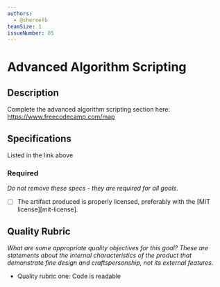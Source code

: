 ```yaml
---
authors:
  - @shereefb
teamSize: 1
issueNumber: 85
---
```


# Advanced Algorithm Scripting

## Description

Complete the advanced algorithm scripting section here:
https://www.freecodecamp.com/map
## Specifications

Listed in the link above
### Required

_Do not remove these specs - they are required for all goals_.
- [ ] The artifact produced is properly licensed, preferably with the [MIT license][mit-license].
## Quality Rubric

_What are some appropriate quality objectives for this goal? These are statements about the internal characteristics of the product that demonstrate fine design and craftspersonship, not its external features._
- Quality rubric one: Code is readable
